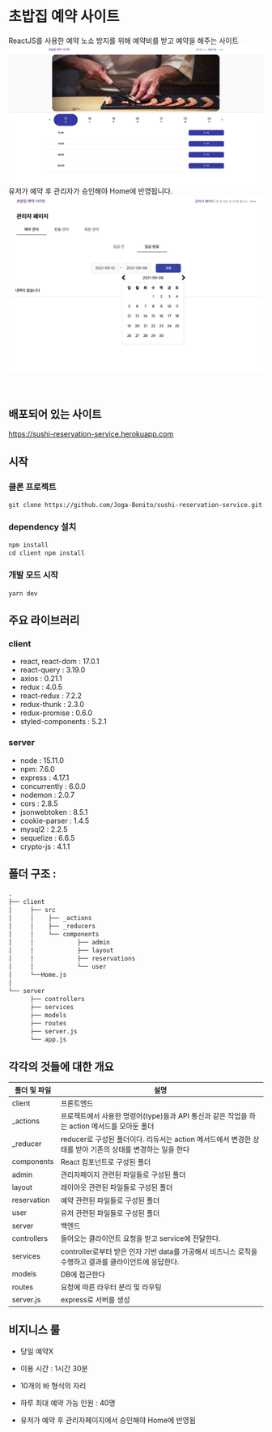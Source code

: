 # 초밥집 예약 사이트

ReactJS를 사용한 예약 노쇼 방지를 위해 예약비를 받고 예약을 해주는 사이트
<br/>
![ex_screenshot](./images/first_view.png)
<br/>
유저가 예약 후 관리자가 승인해야 Home에 반영됩니다.
<br/>
![ex_screenshot](./images/admin_view.png)
<br/>
<br/>
<br/>

## 배포되어 있는 사이트

<https://sushi-reservation-service.herokuapp.com>

## 시작

### 클론 프로젝트

```
git clone https://github.com/Joga-Bonito/sushi-reservation-service.git
```

### dependency 설치

```
npm install
cd client npm install
```

### 개발 모드 시작

```
yarn dev
```

## 주요 라이브러리

### client

- react, react-dom : 17.0.1
- react-query : 3.19.0
- axios : 0.21.1
- redux : 4.0.5
- react-redux : 7.2.2
- redux-thunk : 2.3.0
- redux-promise : 0.6.0
- styled-components : 5.2.1
  <br/>

### server

- node : 15.11.0
- npm: 7.6.0
- express : 4.17.1
- concurrently : 6.0.0
- nodemon : 2.0.7
- cors : 2.8.5
- jsonwebtoken : 8.5.1
- cookie-parser : 1.4.5
- mysql2 : 2.2.5
- sequelize : 6.6.5
- crypto-js : 4.1.1

## 폴더 구조 :

```
.
├── client
│     ├── src
│     │    ├── _actions
│     │    ├── _reducers
│     │    └── components
│     │            ├── admin
│     │            ├── layout
│     │            ├── reservations
│     │            └── user
│     └──Home.js
│
└── server
      ├── controllers
      ├── services
      ├── models
      ├── routes
      ├── server.js
      └── app.js
```

## 각각의 것들에 대한 개요

| 폴더 및 파일 | 설명                                                                                                      |
| ------------ | --------------------------------------------------------------------------------------------------------- |
| client       | 프론트엔드                                                                                                |
| \_actions    | 프로젝트에서 사용한 명령어(type)들과 API 통신과 같은 작업을 하는 action 메서드를 모아둔 폴더              |
| \_reducer    | reducer로 구성된 폴더이다. 리듀서는 action 메서드에서 변경한 상태를 받아 기존의 상태를 변경하는 일을 한다 |
| components   | React 컴포넌트로 구성된 폴더                                                                              |
| admin        | 관리자페이지 관련된 파일들로 구성된 폴더                                                                  |
| layout       | 레이아웃 관련된 파일들로 구성된 폴더                                                                      |
| reservation  | 예약 관련된 파일들로 구성된 폴더                                                                          |
| user         | 유저 관련된 파일들로 구성된 폴더                                                                          |
| server       | 백엔드                                                                                                    |
| controllers  | 들어오는 클라이언트 요청을 받고 service에 전달한다.                                                       |
| services     | controller로부터 받은 인자 기반 data를 가공해서 비즈니스 로직을 수행하고 결과를 클라이언트에 응답한다.    |
| models       | DB에 접근한다                                                                                             |
| routes       | 요청에 따른 라우터 분리 및 라우팅                                                                         |
| server.js    | express로 서버를 생성                                                                                     |

## 비지니스 룰

- 당일 예약X

- 이용 시간 : 1시간 30분

- 10개의 바 형식의 자리

- 하루 최대 예약 가능 인원 : 40명

- 유저가 예약 후 관리자페이지에서 승인해야 Home에 반영됨
